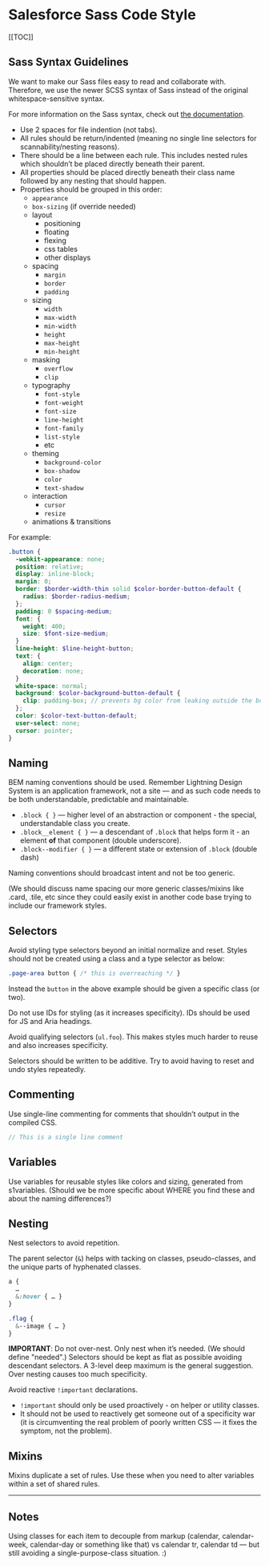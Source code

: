 # Salesforce Sass Code Style

[[TOC]]

## Sass Syntax Guidelines
We want to make our Sass files easy to read and collaborate with. Therefore, we
use the newer SCSS syntax of Sass instead of the original whitespace-sensitive
syntax.

For more information on the Sass syntax, check out
[the documentation](http://sass-lang.com/guide).

* Use 2 spaces for file indention (not tabs).
* All rules should be return/indented (meaning no single line selectors for
  scannability/nesting reasons).
* There should be a line between each rule. This includes nested rules which
  shouldn’t be placed directly beneath their parent.
* All properties should be placed directly beneath their class name followed
  by any nesting that should happen.
* Properties should be grouped in this order:
  * `appearance`
  * `box-sizing` (if override needed)
  * layout
    * positioning
    * floating
    * flexing
    * css tables
    * other displays
  * spacing
    * `margin`
    * `border`
    * `padding`
  * sizing
    * `width`
    * `max-width`
    * `min-width`
    * `height`
    * `max-height`
    * `min-height`
  * masking
    * `overflow`
    * `clip`
  * typography
    * `font-style`
    * `font-weight`
    * `font-size`
    * `line-height`
    * `font-family`
    * `list-style`
    * etc
  * theming
    * `background-color`
    * `box-shadow`
    * `color`
    * `text-shadow`
  * interaction
    * `cursor`
    * `resize`
  * animations & transitions

For example:
```scss
.button {
  -webkit-appearance: none;
  position: relative;
  display: inline-block;
  margin: 0;
  border: $border-width-thin solid $color-border-button-default {
    radius: $border-radius-medium;
  };
  padding: 0 $spacing-medium;
  font: {
    weight: 400;
    size: $font-size-medium;
  }
  line-height: $line-height-button;
  text: {
    align: center;
    decoration: none;
  }
  white-space: normal;
  background: $color-background-button-default {
    clip: padding-box; // prevents bg color from leaking outside the border
  };
  color: $color-text-button-default;
  user-select: none;
  cursor: pointer;
}
```

## Naming
BEM naming conventions should be used. Remember Lightning Design System is an
application framework, not a site — and as such code needs to be both
understandable, predictable and maintainable.

* `.block { }` — higher level of an abstraction or component - the special,
  understandable class you create.
* `.block__element { }` — a descendant of `.block` that helps form it - an
  element __of__ that component (double underscore).
* `.block--modifier { }` — a different state or extension of `.block` (double
  dash)

Naming conventions should broadcast intent and not be too generic.

(We should discuss name spacing our more generic classes/mixins like .card,
.tile, etc since they could easily exist in another code base trying to
include our framework styles.

## Selectors

Avoid styling type selectors beyond an initial normalize and reset. Styles
should not be created using a class and a type selector as below:

```sass
.page-area button { /* this is overreaching */ }
```

Instead the `button` in the above example should be given a specific class (or
two).

Do not use IDs for styling (as it increases specificity). IDs should be used
for JS and Aria headings.

Avoid qualifying selectors (`ul.foo`). This makes styles much harder to reuse
and also increases specificity.

Selectors should be written to be additive. Try to avoid having to reset and
undo styles repeatedly.

## Commenting

Use single-line commenting for comments that shouldn’t output in the compiled
CSS.

```sass
// This is a single line comment
```

## Variables

Use variables for reusable styles like colors and sizing, generated from
s1variables. (Should we be more specific about WHERE you find these and about
the naming differences?)

## Nesting

Nest selectors to avoid repetition.

The parent selector (`&`) helps with tacking on classes, pseudo-classes, and
the unique parts of hyphenated classes.

```scss
a {
  …
  &:hover { … }
}

.flag {
  &--image { … }
}
```

**IMPORTANT**: Do not over-nest. Only nest when it’s needed. (We should define
"needed".) Selectors should be kept as flat as possible avoiding descendant
selectors.  A 3-level deep maximum is the general suggestion. Over nesting
causes too much specificity.

Avoid reactive `!important` declarations.

* `!important` should only be used proactively - on helper or utility classes.
* It should not be used to reactively get someone out of a specificity war (it
  is circumventing the real problem of poorly written CSS — it fixes the
  symptom, not the problem).

## Mixins
Mixins duplicate a set of rules. Use these when you need to alter variables
within a set of shared rules.

---


## Notes

Using classes for each item to decouple from markup (calendar, calendar-week,
calendar-day or something like that) vs calendar tr, calendar td — but still
avoiding a single-purpose-class situation. :)


